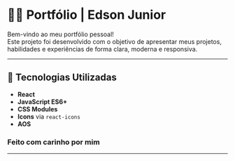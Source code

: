 # 🧑‍💻 Portfólio | Edson Junior

Bem-vindo ao meu portfólio pessoal!  
Este projeto foi desenvolvido com o objetivo de apresentar meus projetos, habilidades e experiências de forma clara, moderna e responsiva.

---

## 🚀 Tecnologias Utilizadas

- **React**
- **JavaScript ES6+**
- **CSS Modules**
- **Icons** via `react-icons`
- **AOS** 


### Feito com carinho por mim

---
